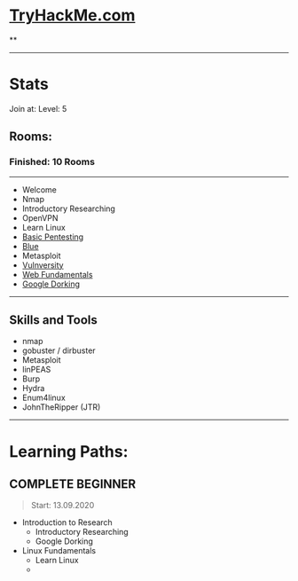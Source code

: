 # [TryHackMe.com](http://tryhackme.com)
**


---
# Stats
Join at: 
Level: 5

## Rooms:
### Finished: 10 Rooms
***
- Welcome
- Nmap
- Introductory Researching
- OpenVPN
- Learn Linux
- [Basic Pentesting](https://github.com/sineczek/TryHackMe/tree/master/basic_pentesting)
- [Blue](https://github.com/sineczek/TryHackMe/tree/master/blue)
- Metasploit
- [Vulnversity](https://github.com/sineczek/TryHackMe/tree/master/vulnversity)
- [Web Fundamentals](https://github.com/sineczek/TryHackMe/tree/master/web_fundamentls)
- [Google Dorking](https://github.com/sineczek/TryHackMe/tree/master/wgoogle_dorking)

***

## Skills and Tools
- nmap
- gobuster / dirbuster
- Metasploit
- linPEAS
- Burp
- Hydra
- Enum4linux
- JohnTheRipper (JTR)

***

# Learning Paths: 

## COMPLETE BEGINNER 
> Start: 13.09.2020 

- Introduction to Research  
	- Introductory Researching
	- Google Dorking
- Linux Fundamentals 
	- Learn Linux
	- 
